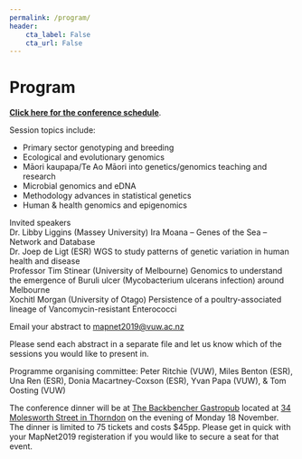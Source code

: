 ```yaml
---
permalink: /program/
header:
    cta_label: False
    cta_url: False
---
```


<span></span>

# Program

[**Click here for the conference schedule**](/assets/MapNet2019programme.pdf).

Session topics include:
- Primary sector genotyping and breeding
- Ecological and evolutionary genomics
- Māori kaupapa/Te Ao Māori into genetics/genomics teaching and research
- Microbial genomics and eDNA
- Methodology advances in statistical genetics
- Human & health genomics and epigenomics

Invited speakers<br/>
Dr. Libby Liggins (Massey University) Ira Moana – Genes of the Sea – Network and Database <br/>
Dr. Joep de Ligt (ESR) WGS to study patterns of genetic variation in human health and disease <br/>
Professor Tim Stinear (University of Melbourne) Genomics to understand the emergence of Buruli ulcer (Mycobacterium ulcerans infection) around Melbourne <br/>
Xochitl Morgan (University of Otago) Persistence of a poultry-associated lineage of Vancomycin-resistant Enterococci <br/>

Email your abstract to <mapnet2019@vuw.ac.nz>

Please send each abstract in a separate file and let us know which of the sessions you would like to present in.

Programme organising committee:
 Peter Ritchie (VUW), Miles Benton (ESR), Una Ren (ESR), Donia Macartney-Coxson (ESR),
 Yvan Papa (VUW), &
 Tom Oosting (VUW)

The conference dinner will be at [The Backbencher Gastropub](http://www.backbencher.co.nz/) located at [34 Molesworth Street in Thorndon](https://goo.gl/maps/remHhKdHvp9sqDaDA) on the evening of Monday 18 November. The dinner is limited to 75 tickets and costs $45pp. Please get in quick with your MapNet2019 registeration if you would like to secure a seat for that event.


